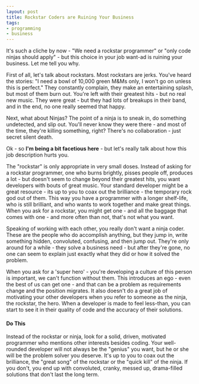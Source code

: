 ```yaml
---
layout: post
title: Rockstar Coders are Ruining Your Business
tags:
- programming
- business
---
```

It's such a cliche by now - "We need a rockstar programmer" or "only code ninjas should apply" - but this choice in your job want-ad is ruining your business. Let me tell you why.

First of all, let's talk about rockstars.  Most rockstars are jerks.  You've heard the stories: "I need a bowl of 10,000 green M&Ms only, I won't go on unless this is perfect."  They constantly complain, they make an entertaining splash, but most of them burn out.  You're left with their greatest hits - but no real new music.  They were great - but they had lots of breakups in their band, and in the end, no one really seemed that happy.

Next, what about Ninjas?  The point of a ninja is to sneak in, do something undetected, and slip out. You'll never know they were there - and most of the time, they're killing something, right? There's no collaboration - just secret silent death.

Ok - so **I'm being a bit facetious here**  - but let's really talk about how this job description hurts you.

The "rockstar" is only appropriate in very small doses. Instead of asking for a rockstar programmer, one who burns brightly, pisses people off, produces a lot - but doesn't seem to change beyond their greatest hits, you want developers with bouts of great music.  Your standard developer might be a great resource - its up to you to coax out the brilliance - the temporary rock god out of them.  This way you have a programmer with a longer shelf-life, who is still brilliant, and who wants to work together and make great things.  When you ask for a rockstar, you might get one - and all the baggage that comes with one - and more often than not, that's not what you want.

Speaking of working with each other, you really don't want a ninja coder.  These are the people who do accomplish anything, but they jump in, write something hidden, convoluted, confusing, and then jump out.  They're only around for a while - they solve a business need - but after they're gone, no one can seem to explain just exactly what they did or how it solved the problem.

When you ask for a 'super hero' - you're developing a culture of this person is important, we can't function without them.  This introduces an ego - even the best of us can get one - and that can be a problem as requirements change and the position migrates.  It also doesn't do a great job of motivating your other developers when you refer to someone as the ninja, the rockstar, the hero.  When a developer is made to feel less-than, you can start to see it in their quality of code and the accuracy of their solutions.

#### Do This

Instead of the rockstar or ninja, look for a solid, driven, motivated programmer who mentions other interests besides coding. Your well-rounded developer will not always be the "genius" you want, but he or she will be the problem solver you deserve. It's up to you to coax out the brilliance, the "great song" of the rockstar or the "quick kill" of the ninja.  If you don't, you end up with convoluted, cranky, messed up, drama-filled solutions that don't last the long term.